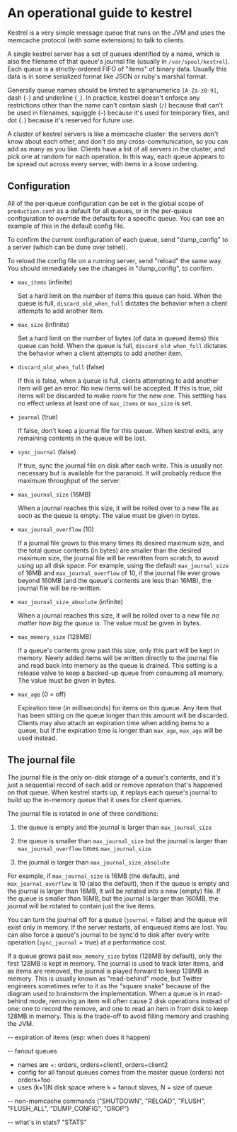 
An operational guide to kestrel
===============================

Kestrel is a very simple message queue that runs on the JVM and uses the
memcache protocol (with some extensions) to talk to clients.

A single kestrel server has a set of queues identified by a name, which is
also the filename of that queue's journal file (usually in
`/var/spool/kestrel`). Each queue is a strictly-ordered FIFO of "items" of
binary data. Usually this data is in some serialized format like JSON or
ruby's marshal format.

Generally queue names should be limited to alphanumerics `[A-Za-z0-9]`, dash
(`-`) and underline (`_`). In practice, kestrel doesn't enforce any
restrictions other than the name can't contain slash (`/`) because that can't
be used in filenames, squiggle (`~`) because it's used for temporary files,
and dot (`.`) because it's reserved for future use.

A cluster of kestrel servers is like a memcache cluster: the servers don't
know about each other, and don't do any cross-communication, so you can add as
many as you like. Clients have a list of all servers in the cluster, and pick
one at random for each operation. In this way, each queue appears to be spread
out across every server, with items in a loose ordering.


Configuration
-------------

All of the per-queue configuration can be set in the global scope of
`production.conf` as a default for all queues, or in the per-queue
configuration to override the defaults for a specific queue. You can see an
example of this in the default config file.

To confirm the current configuration of each queue, send "dump_config" to
a server (which can be done over telnet).

To reload the config file on a running server, send "reload" the same way.
You should immediately see the changes in "dump_config", to confirm.

- `max_items` (infinite)

  Set a hard limit on the number of items this queue can hold. When the queue
  is full, `discard_old_when_full` dictates the behavior when a client
  attempts to add another item.

- `max_size` (infinite)

  Set a hard limit on the number of bytes (of data in queued items) this
  queue can hold. When the queue is full, `discard_old_when_full` dictates
  the behavior when a client attempts to add another item.

- `discard_old_when_full` (false)

  If this is false, when a queue is full, clients attempting to add another
  item will get an error. No new items will be accepted. If this is true, old
  items will be discarded to make room for the new one. This settting has no
  effect unless at least one of `max_items` or `max_size` is set.

- `journal` (true)

  If false, don't keep a journal file for this queue. When kestrel exits, any
  remaining contents in the queue will be lost.

- `sync_journal` (false)

  If true, sync the journal file on disk after each write. This is usually
  not necessary but is available for the paranoid. It will probably reduce
  the maximum throughput of the server.

- `max_journal_size` (16MB)

  When a journal reaches this size, it will be rolled over to a new file as
  soon as the queue is empty. The value must be given in bytes.

- `max_journal_overflow` (10)

  If a journal file grows to this many times its desired maximum size, and
  the total queue contents (in bytes) are smaller than the desired maximum
  size, the journal file will be rewritten from scratch, to avoid using up
  all disk space. For example, using the default `max_journal_size` of 16MB
  and `max_journal_overflow` of 10, if the journal file ever grows beyond
  160MB (and the queue's contents are less than 16MB), the journal file will
  be re-written.

- `max_journal_size_absolute` (infinite)

  When a journal reaches this size, it will be rolled over to a new file
  *no matter how big the queue is*. The value must be given in bytes.

- `max_memory_size` (128MB)

  If a queue's contents grow past this size, only this part will be kept in
  memory. Newly added items will be written directly to the journal file and
  read back into memory as the queue is drained. This setting is a release
  valve to keep a backed-up queue from consuming all memory. The value must
  be given in bytes.

- `max_age` (0 = off)

  Expiration time (in milliseconds) for items on this queue. Any item that
  has been sitting on the queue longer than this amount will be discarded.
  Clients may also attach an expiration time when adding items to a queue,
  but if the expiration time is longer than `max_age`, `max_age` will be
  used instead.


The journal file
----------------

The journal file is the only on-disk storage of a queue's contents, and it's
just a sequential record of each add or remove operation that's happened on
that queue. When kestrel starts up, it replays each queue's journal to build
up the in-memory queue that it uses for client queries.

The journal file is rotated in one of three conditions:

1. the queue is empty and the journal is larger than `max_journal_size`

2. the queue is smaller than `max_journal_size` but the journal is larger
   than `max_journal_overflow` times `max_journal_size`

3. the journal is larger than `max_journal_size_absolute`

For example, if `max_journal_size` is 16MB (the default), and
`max_journal_overflow` is 10 (also the default), then if the queue is empty
and the journal is larger than 16MB, it will be rotated into a new (empty)
file. If the queue is smaller than 16MB, but the journal is larger than 160MB,
the journal will be rotated to contain just the live items.

You can turn the journal off for a queue (`journal` = false) and the queue
will exist only in memory. If the server restarts, all enqueued items are
lost. You can also force a queue's journal to be sync'd to disk after every
write operation (`sync_journal` = true) at a performance cost.

If a queue grows past `max_memory_size` bytes (128MB by default), only the
first 128MB is kept in memory. The journal is used to track later items, and
as items are removed, the journal is played forward to keep 128MB in memory.
This is usually known as "read-behind" mode, but Twitter engineers sometimes
refer to it as the "square snake" because of the diagram used to brainstorm
the implementation. When a queue is in read-behind mode, removing an item will
often cause 2 disk operations instead of one: one to record the remove, and
one to read an item in from disk to keep 128MB in memory. This is the
trade-off to avoid filling memory and crashing the JVM.



-- expiration of items (esp: when does it happen)

-- fanout queues
- names are <master>+<name>: orders, orders+client1, orders+client2
- config for all fanout queues comes from the master queue (orders) not orders+foo
- uses (k+1)N disk space where k = fanout slaves, N = size of queue


-- non-memcache commands
("SHUTDOWN", "RELOAD", "FLUSH", "FLUSH_ALL", "DUMP_CONFIG", "DROP")

-- what's in stats? "STATS"



